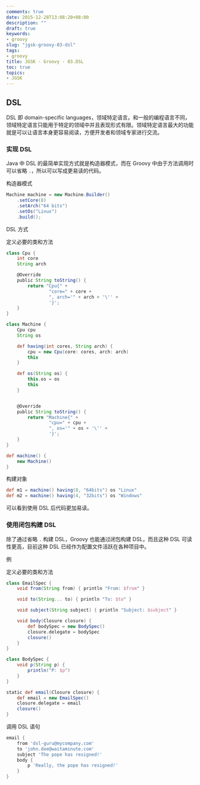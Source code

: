 ```yaml
---
comments: true
date: 2015-12-28T13:08:20+08:00
description: ""
draft: true
keywords:
- groovy
slug: "jgsk-groovy-03-dsl"
tags:
- groovy
title: JGSK - Groovy - 03.DSL
toc: true
topics:
- JGSK
---
```


## DSL

DSL 即 domain-specific languages，领域特定语言。和一般的编程语言不同，领域特定语言只能用于特定的领域中并且表现形式有限。领域特定语言最大的功能就是可以让语言本身更容易阅读，方便开发者和领域专家进行交流。

<!--more-->

### 实现 DSL

Java 中 DSL 的最简单实现方式就是构造器模式，而在 Groovy 中由于方法调用时可以省略 `.`，所以可以写成更易读的代码。

构造器模式

```java
Machine machine = new Machine.Builder()
    .setCore(8)
    .setArch("64 bits")
    .setOs("Linux")
    .build();
```

DSL 方式

定义必要的类和方法

```groovy
class Cpu {
    int core
    String arch

    @Override
    public String toString() {
        return "Cpu{" +
                "core=" + core +
                ", arch='" + arch + '\'' +
                '}';
    }
}

class Machine {
    Cpu cpu
    String os

    def having(int cores, String arch) {
        cpu = new Cpu(core: cores, arch: arch)
        this
    }

    def os(String os) {
        this.os = os
        this
    }


    @Override
    public String toString() {
        return "Machine{" +
                "cpu=" + cpu +
                ", os='" + os + '\'' +
                '}';
    }
}

def machine() {
    new Machine()
}   
```

构建对象

```groovy
def m1 = machine() having(8, "64bits") os "Linux"
def m2 = machine() having(4, "32bits") os "Windows"
```

可以看到使用 DSL 后代码更加易读。

### 使用闭包构建 DSL

除了通过省略 `.` 构建 DSL，Groovy 也能通过闭包构建 DSL，而且这种 DSL 可读性更高，目前这种 DSL 已经作为配置文件活跃在各种项目中。

例

定义必要的类和方法

```groovy
class EmailSpec {
    void from(String from) { println "From: $from" }

    void to(String... to) { println "To: $to" }

    void subject(String subject) { println "Subject: $subject" }

    void body(Closure closure) {
        def bodySpec = new BodySpec()
        closure.delegate = bodySpec
        closure()
    }
}

class BodySpec {
    void p(String p) {
        println("P: $p")
    }
}

static def email(Closure closure) {
    def email = new EmailSpec()
    closure.delegate = email
    closure()
}
```

调用 DSL 语句

```groovy
email {
    from 'dsl-guru@mycompany.com'
    to 'john.doe@waitaminute.com'
    subject 'The pope has resigned!'
    body {
        p 'Really, the pope has resigned!'
    }
}
```

